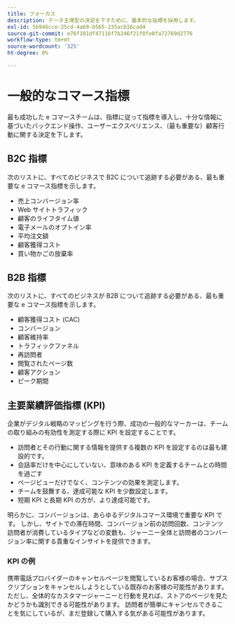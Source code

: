 ```yaml
---
title: フォーカス
description: データ主導型の決定を下すために、基本的な指標を採用します。
exl-id: 5b946cce-25cd-4a69-b565-235acb16cad4
source-git-commit: e76f101df47116f7b246f21f0fe0fa72769d2776
workflow-type: tm+mt
source-wordcount: '325'
ht-degree: 0%

---
```


# 一般的なコマース指標

最も成功した e コマースチームは、指標に従って指標を導入し、十分な情報に基づいたバックエンド操作、ユーザーエクスペリエンス、（最も重要な）顧客行動に関する決定を下します。

## B2C 指標

次のリストに、すべてのビジネスで B2C について追跡する必要がある、最も重要な e コマース指標を示します。

- 売上コンバージョン率
- Web サイトトラフィック
- 顧客のライフタイム値
- 電子メールのオプトイン率
- 平均注文額
- 顧客獲得コスト
- 買い物かごの放棄率

## B2B 指標

次のリストに、すべてのビジネスが B2B について追跡する必要がある、最も重要な e コマース指標を示します。

- 顧客獲得コスト (CAC)
- コンバージョン
- 顧客維持率
- トラフィックファネル
- 再訪問者
- 閲覧されたページ数
- 顧客アクション
- ピーク期間

## 主要業績評価指標 (KPI)

企業がデジタル戦略のマッピングを行う際、成功の一般的なマーカーは、チームの取り組みの有効性を測定する際に KPI を設定することです。

- 訪問者とその行動に関する情報を提供する複数の KPI を設定するのは最も建設的です。
- 会話率だけを中心にしていない、意味のある KPI を定義するチームとの時間を過ごす
- ページビューだけでなく、コンテンツの効果を測定します。
- チームを鼓舞する、達成可能な KPI を少数設定します。
- 短期 KPI と長期 KPI の方が、より達成可能です。

明らかに、コンバージョンは、あらゆるデジタルコマース環境で重要な KPI です。 しかし、サイトでの滞在時間、コンバージョン前の訪問回数、コンテンツ訪問者が消費しているタイプなどの変数も、ジャーニー全体と訪問者のコンバージョン率に関する貴重なインサイトを提供できます。

### KPI の例

携帯電話プロバイダーのキャンセルページを閲覧しているお客様の場合、サブスクリプションをキャンセルしようとしている既存のお客様の可能性があります。 ただし、全体的なカスタマージャーニーと行動を見れば、ストアのページを見たかどうかも識別できる可能性があります。 訪問者が簡単にキャンセルできることを気にしているが、まだ登録して購入する気がある可能性があります。
